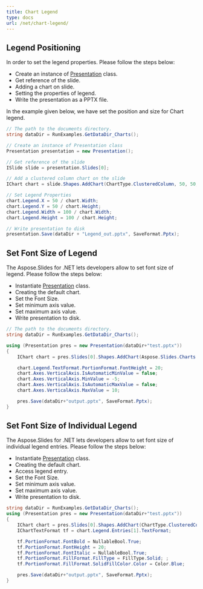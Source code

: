 ```yaml
---
title: Chart Legend
type: docs
url: /net/chart-legend/
---
```


## **Legend Positioning**
In order to set the legend properties. Please follow the steps below:

- Create an instance of [Presentation](http://www.aspose.com/api/net/slides/aspose.slides/presentation) class.
- Get reference of the slide.
- Adding a chart on slide.
- Setting the properties of legend.
- Write the presentation as a PPTX file.

In the example given below, we have set the position and size for Chart legend.

```c#
// The path to the documents directory.
string dataDir = RunExamples.GetDataDir_Charts();

// Create an instance of Presentation class
Presentation presentation = new Presentation();

// Get reference of the slide
ISlide slide = presentation.Slides[0];

// Add a clustered column chart on the slide
IChart chart = slide.Shapes.AddChart(ChartType.ClusteredColumn, 50, 50, 500, 500);

// Set Legend Properties
chart.Legend.X = 50 / chart.Width;
chart.Legend.Y = 50 / chart.Height;
chart.Legend.Width = 100 / chart.Width;
chart.Legend.Height = 100 / chart.Height;

// Write presentation to disk
presentation.Save(dataDir + "Legend_out.pptx", SaveFormat.Pptx);
```



## **Set Font Size of Legend**
The Aspose.Slides for .NET lets developers allow to set font size of legend. Please follow the steps below: 

- Instantiate [Presentation](http://www.aspose.com/api/net/slides/aspose.slides/presentation) class.
- Creating the default chart.
- Set the Font Size.
- Set minimum axis value.
- Set maximum axis value.
- Write presentation to disk.

```c#
// The path to the documents directory.
string dataDir = RunExamples.GetDataDir_Charts();

using (Presentation pres = new Presentation(dataDir+"test.pptx"))
{
	IChart chart = pres.Slides[0].Shapes.AddChart(Aspose.Slides.Charts.ChartType.ClusteredColumn, 50, 50, 600, 400);

	chart.Legend.TextFormat.PortionFormat.FontHeight = 20;
	chart.Axes.VerticalAxis.IsAutomaticMinValue = false;
	chart.Axes.VerticalAxis.MinValue = -5;
	chart.Axes.VerticalAxis.IsAutomaticMaxValue = false;
	chart.Axes.VerticalAxis.MaxValue = 10;

	pres.Save(dataDir+"output.pptx", SaveFormat.Pptx);
}
```


## **Set Font Size of Individual Legend**
The Aspose.Slides for .NET lets developers allow to set font size of individual legend entries. Please follow the steps below: 

- Instantiate [Presentation](http://www.aspose.com/api/net/slides/aspose.slides/presentation) class.
- Creating the default chart.
- Access legend entry.
- Set the Font Size.
- Set minimum axis value.
- Set maximum axis value.
- Write presentation to disk.

```c#
string dataDir = RunExamples.GetDataDir_Charts();
using (Presentation pres = new Presentation(dataDir+"test.pptx"))
{
	IChart chart = pres.Slides[0].Shapes.AddChart(ChartType.ClusteredColumn, 50, 50, 600, 400);
	IChartTextFormat tf = chart.Legend.Entries[1].TextFormat;

	tf.PortionFormat.FontBold = NullableBool.True;
	tf.PortionFormat.FontHeight = 20;
	tf.PortionFormat.FontItalic = NullableBool.True;
	tf.PortionFormat.FillFormat.FillType = FillType.Solid; ;
	tf.PortionFormat.FillFormat.SolidFillColor.Color = Color.Blue;

	pres.Save(dataDir+"output.pptx", SaveFormat.Pptx);
}
```


